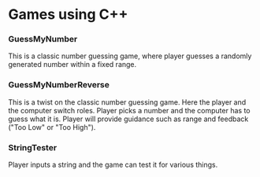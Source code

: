 # Games using C++

### GuessMyNumber

This is a classic number guessing game, where player guesses a randomly generated number within a fixed range.

### GuessMyNumberReverse

This is a twist on the classic number guessing game. Here the player and the computer switch roles.
Player picks a number and the computer has to guess what it is.
Player will provide guidance such as range and feedback ("Too Low" or "Too High").

### StringTester

Player inputs a string and the game can test it for various things.
